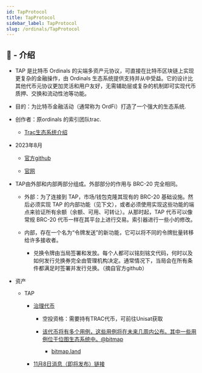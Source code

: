 ```yaml
---
id: TapProtocol
title: TapProtocol
sidebar_label: TapProtocol
slug: /ordinals/TapProtocol
---
```


## 🤠 - 介绍

- TAP 是比特币 Ordinals 的尖端多资产元协议，可直接在比特币区块链上实现更复杂的金融操作，由 Ordinals 生态系统提供支持并从中受益。它的设计比其他代币元协议更加灵活和用户友好，无需辅助层或复杂的机制即可实现代币质押、交换和流动性池等功能。

- 目的：为比特币金融活动（通常称为 OrdFi）打造了一个强大的生态系统.

- 创作者：原ordinals 的索引团队trac.

	- [Trac生态系统介绍](https://medium.com/trac-systems/trac-ecosystem-ff99787585d4)

- 2023年8月

	- [官方github](https://github.com/BennyTheDev/tap-protocol-specs)

	- [官网](https://trac.network/tap.html)

- TAP由外部和内部两部分组成。外部部分的作用与 BRC-20 完全相同。

	- 外部：为了连接到 TAP，市场/钱包克隆其现有的 BRC-20 基础设施。然后必须实现 TAP 的内部功能（见下文），或者必须使用实现这些功能的端点来验证所有余额（余额、可用、可转让）。从那时起，TAP 代币可以像常规 BRC-20 代币一样在其平台上进行交易。索引器进行一些小的修改。

	- 内部，存在一个名为“令牌发送”的新功能，它可以将不同的令牌批量转移给许多接收者。

		- 兑换令牌由当局签署和发放。每个人都可以铭刻铭文代码，何时以及如何发行兑换券完全由管理机构决定。通常情况下，当局会在所有条件都满足时签署并发行兑换。（摘自官方github）

- 资产

	- TAP

		- [治理代币](https://twitter.com/tap_protocol/status/1720936700929536082)

			- 空投资格：需要持有TRAC代币，可前往Unisat获取

			- [该代币将有多个用例，这些用例将在未来几周内公布。其中一些用例位于位图生态系统中。@bitmap](https://twitter.com/blockamoto)

				- [bitmap.land](https://bitmap.land/)

		- [11月8日消息（即将发布）链接](https://twitter.com/tap_protocol/status/1722086871864320036)
